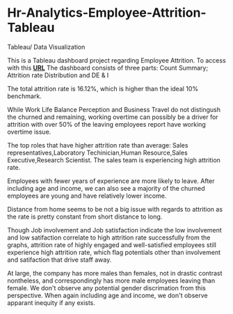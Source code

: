 # Hr-Analytics-Employee-Attrition-Tableau
Tableau/ Data Visualization

This is a Tableau dashboard project regarding Employee Attrition.
To access with this [**URL**](https://public.tableau.com/app/profile/manjineshwaran.g/viz/HRanalytics_EmployeeAttrition_16965069069170/Dashboard1)
The dashboard consists of three parts: Count Summary; Attrition rate Distribution and DE & I

The total attrition rate is 16.12%, which is higher than the ideal 10% benchmark.

While Work Life Balance Perception and Business Travel do not distingush the churned and remaining, working overtime can possibly be a driver for attrition with over 50% of the leaving employees report have working overtime issue.

The top roles that have higher attrition rate than average: Sales representatives,Laboratory Techinician,Human Resource,Sales Executive,Research Scientist. The sales team is experiencing high attrition rate.

Employees with fewer years of experience are more likely to leave. After including age and income, we can also see a majority of the churned employees are young and have relatively lower income.

Distance from home seems to be not a big issue with regards to attrition as the rate is pretty constant from short distance to long.

Though Job involvement and Job satisfaction indicate the low involvement and low satifaction correlate to high attrition rate successfully from the graphs, attrition rate of highly engaged and well-satisfied employees still experience high attrition rate, which flag potentials other than involvement and satifaction that drive staff away.

At large, the company has more males than females, not in drastic contrast nontheless, and correspondingly has more male employees leaving than female. We don't observe any potential gender discrimation from this perspective. When again including age and income, we don't observe apparant inequity if any exists.
